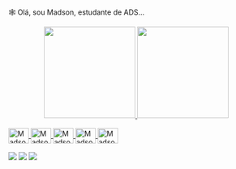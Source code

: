 🕸 Olá, sou Madson, estudante de ADS...
<div align="center">
  <a href="https://github.com/madsonmendes87">
  <img height="180em" src="https://github-readme-stats.vercel.app/api?username=madsonmendes87&show_icons=true&theme=buefy&include_all_commits=true&count_private=true"/>
  <img height="180em" src="https://github-readme-stats.vercel.app/api/top-langs/?username=madsonmendes87&layout=compact&langs_count=7&theme=buefy"/>
</div>
<div style="display: inline_block"><br>
  <img align="center" alt="Madson-Js" height="30" width="40" src="https://cdn.jsdelivr.net/gh/devicons/devicon/icons/javascript/javascript-original.svg">
  <img align="center" alt="Madson-HTML" height="30" width="40" src="https://cdn.jsdelivr.net/gh/devicons/devicon/icons/html5/html5-original.svg">
  <img align="center" alt="Madson-CSS" height="30" width="40" src="https://cdn.jsdelivr.net/gh/devicons/devicon/icons/css3/css3-original.svg">
  <img align="center" alt="Madson-Java" height="30" width="40" src="https://cdn.jsdelivr.net/gh/devicons/devicon/icons/java/java-original.svg">
  <img align="center" alt="Madson-C" height="30" width="40" src="https://cdn.jsdelivr.net/gh/devicons/devicon/icons/c/c-original.svg">
</div><br>
  
  <div> 
  <a href = "mailto:maddsonmendes87@gmail.com"><img src="https://img.shields.io/badge/-Gmail-%23333?style=for-the-badge&logo=gmail&logoColor=white" target="_blank"></a>
  <a href="https://www.linkedin.com/in/madson-mendes-bba177163/" target="_blank"><img src="https://img.shields.io/badge/-LinkedIn-%230077B5?style=for-the-badge&logo=linkedin&logoColor=white" target="_blank"></a> 
  <a href="http://api.whatsapp.com/send?phone=558699160860"><img src="https://img.shields.io/badge/WhatsApp-25D366?style=for-the-badge&logo=whatsapp&logoColor=white" target="_blank"></a>
 </div>

